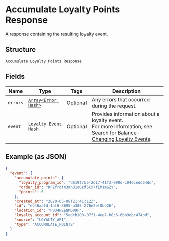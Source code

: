 
# Accumulate Loyalty Points Response

A response containing the resulting loyalty event.

## Structure

`Accumulate Loyalty Points Response`

## Fields

| Name | Type | Tags | Description |
|  --- | --- | --- | --- |
| `errors` | [`Array<Error Hash>`](../../doc/models/error.md) | Optional | Any errors that occurred during the request. |
| `event` | [`Loyalty Event Hash`](../../doc/models/loyalty-event.md) | Optional | Provides information about a loyalty event.<br>For more information, see [Search for Balance-Changing Loyalty Events](https://developer.squareup.com/docs/loyalty-api/loyalty-events). |

## Example (as JSON)

```json
{
  "event": {
    "accumulate_points": {
      "loyalty_program_id": "d619f755-2d17-41f3-990d-c04ecedd64dd",
      "order_id": "RFZfrdtm3mhO1oGzf5Cx7fEMsmGZY",
      "points": 6
    },
    "created_at": "2020-05-08T21:41:12Z",
    "id": "ee46aafd-1af6-3695-a385-276e2ef0be26",
    "location_id": "P034NEENMD09F",
    "loyalty_account_id": "5adcb100-07f1-4ee7-b8c6-6bb9ebc474bd",
    "source": "LOYALTY_API",
    "type": "ACCUMULATE_POINTS"
  }
}
```

